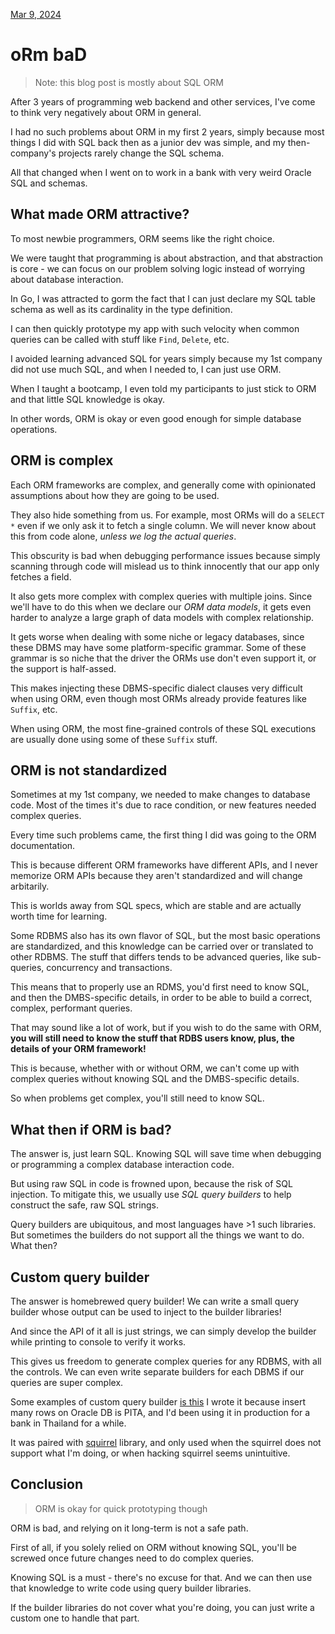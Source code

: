 [Mar 9, 2024](/blog/2024/)

# oRm baD

> Note: this blog post is mostly about SQL ORM

After 3 years of programming web backend and other services,
I've come to think very negatively about ORM in general.

I had no such problems about ORM in my first 2 years, simply
because most things I did with SQL back then as a junior dev was simple,
and my then-company's projects rarely change the SQL schema.

All that changed when I went on to work in a bank
with very weird Oracle SQL and schemas.

## What made ORM attractive?

To most newbie programmers, ORM seems like the right choice.

We were taught that programming is about abstraction, and that
abstraction is core - we can focus on our problem solving logic
instead of worrying about database interaction.

In Go, I was attracted to gorm the fact that I can just declare my
SQL table schema as well as its cardinality in the type definition.

I can then quickly prototype my app with such velocity when common
queries can be called with stuff like `Find`, `Delete`, etc.

I avoided learning advanced SQL for years simply because my 1st company
did not use much SQL, and when I needed to, I can just use ORM.

When I taught a bootcamp, I even told my participants to just stick
to ORM and that little SQL knowledge is okay.

In other words, ORM is okay or even good enough for simple database
operations.

## ORM is complex

Each ORM frameworks are complex, and generally come with opinionated
assumptions about how they are going to be used.

They also hide something from us. For example, most ORMs will do
a `SELECT *` even if we only ask it to fetch a single column.
We will never know about this from code alone, *unless we log
the actual queries*.

This obscurity is bad when debugging performance issues because
simply scanning through code will mislead us to think innocently
that our app only fetches a field.

It also gets more complex with complex queries with multiple joins.
Since we'll have to do this when we declare our *ORM data models*,
it gets even harder to analyze a large graph of data models with
complex relationship.

It gets worse when dealing with some niche or legacy databases,
since these DBMS may have some platform-specific grammar. Some of these
grammar is so niche that the driver the ORMs use don't even support
it, or the support is half-assed.

This makes injecting these DBMS-specific dialect clauses very difficult
when using ORM, even though most ORMs already provide features like
`Suffix`, etc.

When using ORM, the most fine-grained controls of these SQL executions
are usually done using some of these `Suffix` stuff.

## ORM is not standardized

Sometimes at my 1st company, we needed to make changes to database code.
Most of the times it's due to race condition, or new features needed
complex queries.

Every time such problems came, the first thing I did was going to the
ORM documentation.

This is because different ORM frameworks have different APIs,
and I never memorize ORM APIs because they aren't standardized and will
change arbitarily.

This is worlds away from SQL specs, which are stable and are actually
worth time for learning.

Some RDBMS also has its own flavor of SQL, but the most basic operations
are standardized, and this knowledge can be carried over or translated to
other RDBMS. The stuff that differs tends to be advanced queries, like
sub-queries, concurrency and transactions.

This means that to properly use an RDMS, you'd first need to know SQL,
and then the DMBS-specific details, in order to be able to build a correct,
complex, performant queries.

That may sound like a lot of work, but if you wish to do the same with ORM,
**you will still need to know the stuff that RDBS users know, plus, the details
of your ORM framework!**

This is because, whether with or without ORM, we can't come up with complex
queries without knowing SQL and the DMBS-specific details.

So when problems get complex, you'll still need to know SQL.

## What then if ORM is bad?

The answer is, just learn SQL. Knowing SQL will save time when debugging
or programming a complex database interaction code.

But using raw SQL in code is frowned upon, because the risk of SQL injection.
To mitigate this, we usually use *SQL query builders* to help construct the
safe, raw SQL strings.

Query builders are ubiquitous, and most languages have >1 such libraries.
But sometimes the builders do not support all the things we want to do.
What then?

## Custom query builder

The answer is homebrewed query builder! We can write a small query builder
whose output can be used to inject to the builder libraries!

And since the API of it all is just strings, we can simply develop the builder
while printing to console to verify it works.

This gives us freedom to generate complex queries for any RDBMS, with all the
controls. We can even write separate builders for each DBMS if our queries
are super complex.

Some examples of custom query builder [is this](https://github.com/soyart/gsl/tree/master/sqlquery)
I wrote it because insert many rows on Oracle DB is PITA, and I'd been using
it in production for a bank in Thailand for a while.

It was paired with [squirrel](https://github.com/Masterminds/squirrel) library,
and only used when the squirrel does not support what I'm doing, or when
hacking squirrel seems unintuitive.

## Conclusion

> ORM is okay for quick prototyping though

ORM is bad, and relying on it long-term is not a safe path.

First of all, if you solely relied on ORM without knowing SQL,
you'll be screwed once future changes need to do complex queries.

Knowing SQL is a must - there's no excuse for that. And we can
then use that knowledge to write code using query builder libraries.

If the builder libraries do not cover what you're doing, you can
just write a custom one to handle that part.
